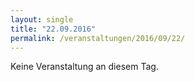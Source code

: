 ```yaml
---
layout: single
title: "22.09.2016"
permalink: /veranstaltungen/2016/09/22/
---
```


Keine Veranstaltung an diesem Tag.
